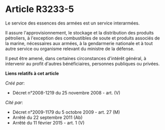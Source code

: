 # Article R3233-5

Le service des essences des armées est un service interarmées.

Il assure l'approvisionnement, le stockage et la distribution des produits pétroliers, à l'exception des combustibles de
soute et produits associés de la marine, nécessaires aux armées, à la gendarmerie nationale et à tout autre service ou
organisme relevant du ministre de la défense.

Il peut être amené, dans certaines circonstances d'intérêt général, à intervenir au profit d'autres bénéficiaires, personnes
publiques ou privées.

**Liens relatifs à cet article**

_Créé par_:

  - Décret n°2008-1219 du 25 novembre 2008 - art. (V)

_Cité par_:

  - Décret n°2009-1179 du 5 octobre 2009 - art. 27 (M)
  - Arrêté du 22 septembre 2011 (Ab)
  - Arrêté du 11 février 2015 - art. 1 (V)
